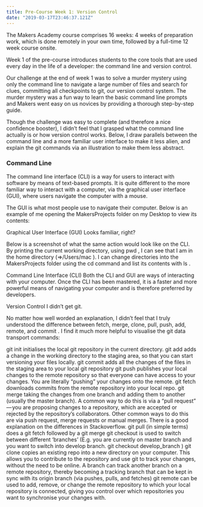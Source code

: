 ```yaml
---
title: Pre-Course Week 1: Version Control
date: "2019-03-17T23:46:37.121Z"
---
```


The Makers Academy course comprises 16 weeks: 4 weeks of preparation work, which is done remotely in your own time, followed by a full-time 12 week course onsite.

Week 1 of the pre-course introduces students to the core tools that are used every day in the life of a developer: the command line and version control.

Our challenge at the end of week 1 was to solve a murder mystery using only the command line to navigate a large number of files and search for clues, committing all checkpoints to git, our version control system. The murder mystery was a fun way to learn the basic command line prompts and Makers went easy on us novices by providing a thorough step-by-step guide.

Though the challenge was easy to complete (and therefore a nice confidence booster), I didn’t feel that I grasped what the command line actually is or how version control works. Below, I draw parallels between the command line and a more familiar user interface to make it less alien, and explain the git commands via an illustration to make them less abstract.

### Command Line
The command line interface (CLI) is a way for users to interact with software by means of text-based prompts. It is quite different to the more familiar way to interact with a computer, via the graphical user interface (GUI), where users navigate the computer with a mouse.

The GUI is what most people use to navigate their computer. Below is an example of me opening the MakersProjects folder on my Desktop to view its contents:



Graphical User Interface (GUI)
Looks familiar, right?

Below is a screenshot of what the same action would look like on the CLI. By printing the current working directory, using pwd , I can see that I am in the home directory (=>/Users/mac ). I can change directories into the MakersProjects folder using the cd command and list its contents with ls .


Command Line Interface (CLI)
Both the CLI and GUI are ways of interacting with your computer. Once the CLI has been mastered, it is a faster and more powerful means of navigating your computer and is therefore preferred by developers.

Version Control
I didn’t get git.

No matter how well worded an explanation, I didn’t feel that I truly understood the difference between fetch, merge, clone, pull, push, add, remote, and commit . I find it much more helpful to visualise the git data transport commands:


git init initialises the local git repository in the current directory.
git add adds a change in the working directory to the staging area, so that you can start versioning your files locally.
git commit adds all the changes of the files in the staging area to your local git repository
git push publishes your local changes to the remote repository so that everyone can have access to your changes. You are literally “pushing” your changes onto the remote.
git fetch downloads commits from the remote repository into your local repo.
git merge taking the changes from one branch and adding them to another (usually the master branch). A common way to do this is via a “pull request” — you are proposing changes to a repository, which are accepted or rejected by the repository’s collaborators. Other common ways to do this are via push request, merge requests or manual merges. There is a good explanation on the differences in Stackoverflow.
git pull (in simple terms) does a git fetch followed by a git merge
git checkout is used to switch between different ‘branches’ (E.g. you are currently on master branch and you want to switch into develop branch. git checkout develop_branch )
git clone copies an existing repo into a new directory on your computer. This allows you to contribute to the repository and use git to track your changes, without the need to be online. A branch can track another branch on a remote repository, thereby becoming a tracking branch that can be kept in sync with its origin branch (via pushes, pulls, and fetches)
git remote can be used to add, remove, or change the remote repository to which your local repository is connected, giving you control over which repositories you want to synchronise your changes with.

